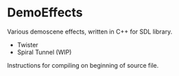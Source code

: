# DemoEffects

Various demoscene effects, written in C++ for SDL library.

- Twister
- Spiral Tunnel (WIP)

Instructions for compiling on beginning of source file.
